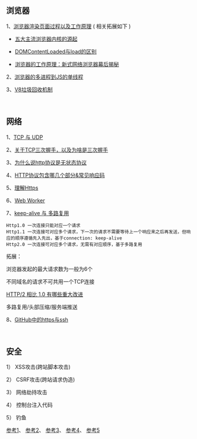 ## 浏览器

1、[浏览器渲染页面过程以及工作原理](https://segmentfault.com/a/1190000010298038) ( 相关拓展如下 )

* [五大主流浏览器内核的源起](https://blog.csdn.net/Summer_15/article/details/71249203)

* [DOMContentLoaded与load的区别](https://www.cnblogs.com/caizhenbo/p/6679478.html)

* [浏览器的工作原理：新式网络浏览器幕后揭秘](https://www.html5rocks.com/zh/tutorials/internals/howbrowserswork/)

2、[浏览器的多进程到JS的单线程](https://segmentfault.com/a/1190000012925872)

3、[V8垃圾回收机制](https://juejin.im/post/5c8b89f55188257e8e232d99) 

<br/>

## 网络
1、[TCP 与 UDP](https://www.huaweicloud.com/articles/b49c0ecd9fc1d91730566082918b3d48.html)

2、[关于TCP三次握手，以及为啥是三次握手](https://juejin.im/post/5ce39af36fb9a07ed136a9bc)

3、[为什么说http协议是无状态协议](https://www.cnblogs.com/Jadie/p/6877392.html)

4、[HTTP协议包含哪几个部分&常见响应码](http://caibaojian.com/http.html)

5、[理解Https](https://mp.weixin.qq.com/s/StqqafHePlBkWAPQZg3NrA)

6、[Web Worker](http://www.ruanyifeng.com/blog/2018/07/web-worker.html)

7、[keep-alive 与 多路复用](https://juejin.cn/post/6944639173621973005)
   ```
   Http1.0 一次连接只能对应一个请求
   Http1.1 一次连接可对应多个请求，下一次的请求不需要等待上一个响应来之后再发送，但响应的顺序遵循先入先出，基于connection: keep-alive
   Http2.0 一次连接可对应多个请求，无需有对应顺序，基于多路复用
   ```

   拓展：

   浏览器发起的最大请求数为一般为6个

   不同域名的请求不可共用一个TCP连接

   [HTTP/2 相比 1.0 有哪些重大改进](https://www.zhihu.com/question/34074946/answer/75364178)
   
   多路复用/头部压缩/服务端推送
   
8、[GitHub中的https与ssh](https://mjd507.github.io/2018/02/09/HTTPS-vs-SSH/)   
   


<br/>

## 安全

  1） XSS攻击(跨站脚本攻击)

  2） CSRF攻击(跨站请求伪造)

  3） 网络劫持攻击

  4） 控制台注入代码

  5） 钓鱼

  [参考1](https://tech.meituan.com/2018/09/27/fe-security.html)、
  [参考2](https://segmentfault.com/a/1190000006672214)、
  [参考3](https://zhuanlan.zhihu.com/p/25486768?group_id=820705780520079360)、
  [参考4](https://www.tuicool.com/articles/7Ff2EbZ)、
  [参考5](https://www.cnblogs.com/hyddd/archive/2009/04/09/1432744.html)
